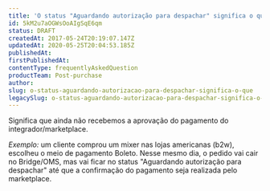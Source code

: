 ```yaml
---
title: 'O status "Aguardando autorização para despachar" significa o que?'
id: 5kM2u7aOGWsOoAIgSqE6qm
status: DRAFT
createdAt: 2017-05-24T20:19:07.147Z
updatedAt: 2020-05-25T20:04:53.185Z
publishedAt: 
firstPublishedAt: 
contentType: frequentlyAskedQuestion
productTeam: Post-purchase
author: 
slug: o-status-aguardando-autorizacao-para-despachar-significa-o-que
legacySlug: o-status-aguardando-autorizacao-para-despachar-significa-o-que
---
```


Significa que ainda não recebemos a aprovação do pagamento do integrador/marketplace.

_Exemplo:_ um cliente comprou um mixer nas lojas americanas (b2w), escolheu o meio de pagamento Boleto. Nesse mesmo dia, o pedido vai cair no Bridge/OMS, mas vai ficar no status "Aguardando autorização para despachar" até que a confirmação do pagamento seja realizada pelo marketplace. 


